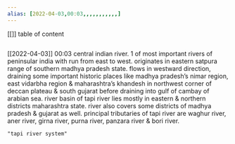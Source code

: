 ```yaml
---
alias: [2022-04-03,00:03,,,,,,,,,,,]
---
```

[[]]
table of content
```toc
```

[[2022-04-03]] 00:03
central indian river.
1 of most important rivers of peninsular india with run from east to west.
originates in eastern satpura range of southern madhya pradesh state.
flows in westward direction, draining some important historic places like madhya pradesh’s nimar region, east vidarbha region & maharashtra’s khandesh in northwest corner of deccan plateau & south gujarat before draining into gulf of cambay of arabian sea.
river basin of tapi river lies mostly in eastern & northern districts maharashtra state.
river also covers some districts of madhya pradesh & gujarat as well.
principal tributaries of tapi river are waghur river, aner river, girna river, purna river, panzara river & bori 
river.
```query
"tapi river system"
```